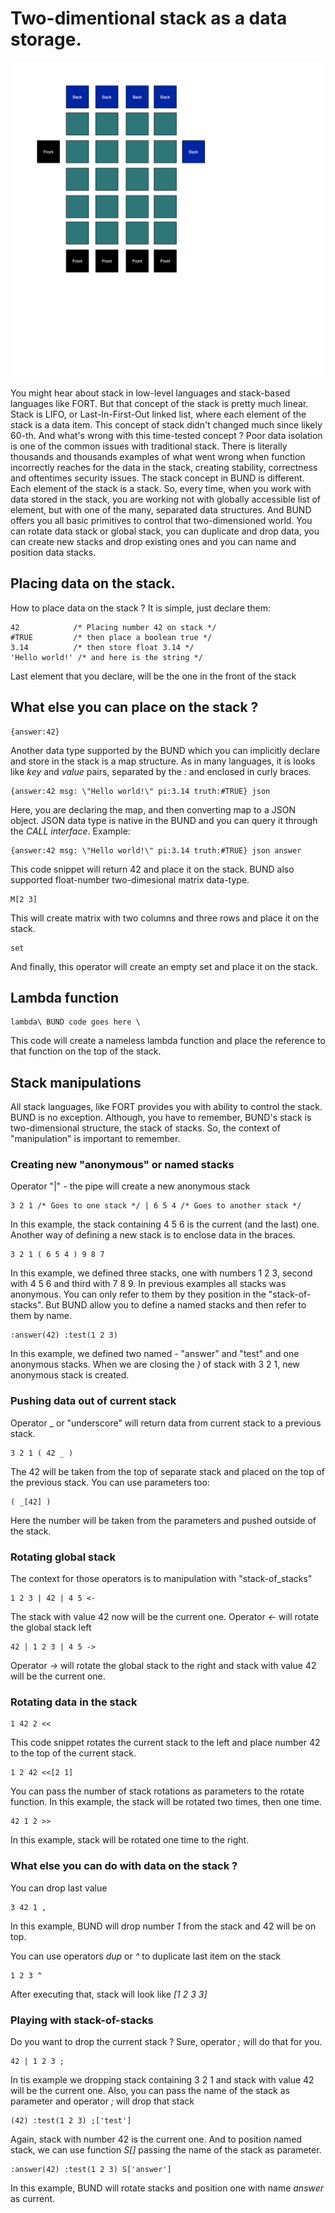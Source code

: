 # Two-dimentional stack as a data storage.

![TwoStack](twostack.png)

You might hear about stack in low-level languages and stack-based languages like FORT. But that concept of the stack is pretty much linear. Stack is LIFO, or Last-In-First-Out linked list, where each element of the stack is a data item. This concept of stack didn't changed much since likely 60-th. And what's wrong with this time-tested concept ? Poor data isolation is one of the common issues with traditional stack. There is literally thousands and thousands examples of what went wrong when function incorrectly reaches for the data in the stack, creating stability, correctness and oftentimes security issues. The stack concept in BUND is different. Each element of the stack is a stack. So, every time, when you work with data stored in the stack, you are working not with globally accessible list of element, but with one of the many, separated data structures. And BUND offers you all basic primitives to control that two-dimensioned world. You can rotate data stack or global stack, you can duplicate and drop data, you can create new stacks and drop existing ones and you can name and position data stacks.

## Placing data on the stack.

How to place data on the stack ? It is simple, just declare them:

```
42            /* Placing number 42 on stack */
#TRUE         /* then place a boolean true */
3.14          /* then store float 3.14 */
'Hello world!' /* and here is the string */
```
Last element that you declare, will be the one in the front of the stack

## What else you can place on the stack ?

```
{answer:42}
```
Another data type supported by the BUND which you can implicitly declare and store in the stack is a map structure. As in many languages, it is looks like _key_ and _value_ pairs, separated by the _:_ and enclosed in curly braces.

```
{answer:42 msg: \"Hello world!\" pi:3.14 truth:#TRUE} json
```

Here, you are declaring the map, and then converting map to a JSON object. JSON data type is native in the BUND and you can query it through the _CALL interface_. Example:

```
{answer:42 msg: \"Hello world!\" pi:3.14 truth:#TRUE} json answer
```

This code snippet will return 42 and place it on the stack. BUND also supported float-number two-dimesional matrix data-type.

```
M[2 3]
```

This will create matrix with two columns and three rows and place it on the stack.

```
set
```
And finally, this operator will create an empty set and place it on the stack.

## Lambda function

```
lambda\ BUND code goes here \
```

This code will create a nameless lambda function and place the reference to that function on the top of the stack.

## Stack manipulations

All stack languages, like FORT provides you with ability to control the stack. BUND is no exception. Although, you have to remember, BUND's stack is two-dimensional structure, the stack of stacks. So, the context of "manipulation" is important to remember.

### Creating new "anonymous" or named stacks

Operator "|" - the pipe will create a new anonymous stack

```
3 2 1 /* Goes to one stack */ | 6 5 4 /* Goes to another stack */
```
In this example, the stack containing 4 5 6 is the current (and the last) one. Another way of defining a new stack is to enclose data in the braces.

```
3 2 1 ( 6 5 4 ) 9 8 7
```
In this example, we defined three stacks, one with numbers 1 2 3, second with 4 5 6 and third with 7 8 9. In previous examples all stacks was anonymous. You can only refer to them by they position in the "stack-of-stacks". But BUND allow you to define a named stacks and then refer to them by name.

```
:answer(42) :test(1 2 3)
```
In this example, we defined two named - "answer" and "test" and one anonymous stacks. When we are closing the _)_ of stack with 3 2 1, new anonymous stack is created.

### Pushing data out of current stack

Operator _ or "underscore" will return data from current stack to a previous stack.

```
3 2 1 ( 42 _ )
```
The 42 will be taken from the top of separate stack and placed on the top of the previous stack. You can use parameters too:

```
( _[42] )
```
Here the number will be taken from the parameters and pushed outside of the stack.

### Rotating global stack

The context for those operators is to manipulation with "stack-of_stacks"

```
1 2 3 | 42 | 4 5 <-
```
The stack with value 42 now will be the current one. Operator _<-_ will rotate the global stack left

```
42 | 1 2 3 | 4 5 ->
```
Operator _->_ will rotate the global stack to the right and stack with value 42 will be the current one.

### Rotating data in the stack

```
1 42 2 <<
```
This code snippet rotates the current stack to the left and place number 42 to the top of the current stack.

```
1 2 42 <<[2 1]
```
You can pass the number of stack rotations as parameters to the rotate function. In this example, the stack will be rotated two times, then one time.

```
42 1 2 >>
```
In this example, stack will be rotated one time to the right.

### What else you can do with data on the stack ?

You can drop last value

```
3 42 1 ,
```
In this example, BUND will drop number _1_ from the stack and 42 will be on top.

You can use operators _dup_ or _^_ to duplicate last item on the stack

```
1 2 3 ^
```
After executing that, stack will look like _[1 2 3 3]_

### Playing with stack-of-stacks

Do you want to drop the current stack ? Sure, operator _;_ will do that for you.

```
42 | 1 2 3 ;
```
In tis example we dropping stack containing 3 2 1 and stack with value 42 will be the current one. Also, you can pass the name of the stack as parameter and operator _;_ will drop that stack

```
(42) :test(1 2 3) ;['test']
```
Again, stack with number 42 is the current one. And to position named stack, we can use function _S[]_ passing the name of the stack as parameter.

```
:answer(42) :test(1 2 3) S['answer']
```
In this example, BUND will rotate stacks and position one with name *answer* as current.
